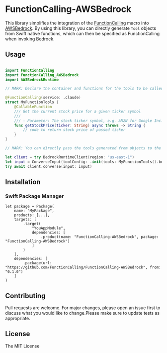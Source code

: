 # FunctionCalling-AWSBedrock

This library simplifies the integration of the [FunctionCalling](https://github.com/fumito-ito/FunctionCalling) macro into [AWSBedrock](https://github.com/awslabs/aws-sdk-swift). By using this library, you can directly generate `Tool` objects from Swift native functions, which can then be specified as FunctionCalling when invoking Bedrock.

## Usage

```swift

import FunctionCalling
import FunctionCalling_AWSBedrock
import AWSBedrockRuntime

// MARK: Declare the container and functions for the tools to be called from FunctionCalling.

@FunctionCalling(service: .claude)
struct MyFunctionTools {
    @CallableFunction
    /// Get the current stock price for a given ticker symbol
    ///
    /// - Parameter: The stock ticker symbol, e.g. AMZN for Google Inc.
    func getStockPrice(ticker: String) async throws -> String {
        // code to return stock price of passed ticker
    }
}

// MARK: You can directly pass the tools generated from objects to the model in Bedrock.

let client = try BedrockRuntimeClient(region: "us-east-1")
let input = ConverseInput(toolConfig: .init(tools: MyFunctionTools().bedrockAllTools))
try await client.converse(input: input)
```

## Installation

### Swift Package Manager

```
let package = Package(
    name: "MyPackage",
    products: [...],
    targets: [
        .target(
            "YouAppModule",
            dependencies: [
                .product(name: "FunctionCalling-AWSBedrock", package: "FunctionCalling-AWSBedrock")
            ]
        )
    ],
    dependencies: [
        .package(url: "https://github.com/FunctionCalling/FunctionCalling-AWSBedrock", from: "0.1.0")
    ]
)
```

## Contributing

Pull requests are welcome. For major changes, please open an issue first to discuss what you would like to change.Please make sure to update tests as appropriate.

## License

The MIT License
